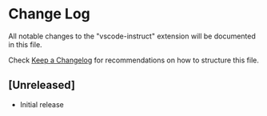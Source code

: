 # Change Log

All notable changes to the "vscode-instruct" extension will be documented in this file.

Check [Keep a Changelog](http://keepachangelog.com/) for recommendations on how to structure this file.

## [Unreleased]

- Initial release